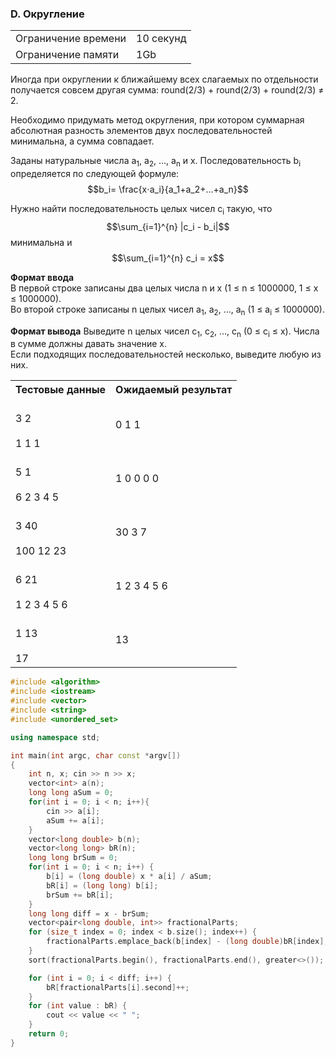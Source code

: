 ### D. Округление

<table>
 <tr>
    <td>Ограничение времени</td>
    <td>10 секунд</td>
 </tr>
 <tr>
    <td>Ограничение памяти</td>
    <td>1Gb</td>
 </tr>
</table> 


Иногда при округлении к ближайшему всех слагаемых по отдельности получается совсем другая сумма: round(2/3) + round(2/3) + round(2/3) ≠ 2.

Необходимо придумать метод округления, при котором суммарная абсолютная разность элементов двух последовательностей минимальна, а сумма совпадает.

Заданы натуральные числа a<sub>1</sub>, a<sub>2</sub>, …, a<sub>n</sub> и x. Последовательность b<sub>i</sub> определяется по следующей формуле: <span style="white-space: nowrap">$$b_i= \frac{x⋅a_i}{a_1+a_2+…+a_n}$$</span>

Нужно найти последовательность целых чисел c<sub>i</sub> такую, что <span style="white-space: nowrap">$$\sum_{i=1}^{n} |c_i - b_i|$$</span> минимальна и <span style="white-space: nowrap">$$\sum_{i=1}^{n} c_i = x$$</span>  

**Формат ввода**  
В первой строке записаны два целых числа n и x (1 ≤ n ≤ 1000000, 1 ≤ x ≤ 1000000).  
Во второй строке записаны n целых чисел a<sub>1</sub>, a<sub>2</sub>, …, a<sub>n</sub> (1 ≤ a<sub>i</sub> ≤ 1000000).

**Формат вывода** 
Выведите n целых чисел c<sub>1</sub>, c<sub>2</sub>, …, c<sub>n</sub> (0 ≤ c<sub>i</sub> ≤ x). Числа в сумме должны давать значение x.  
Если подходящих последовательностей несколько, выведите любую из них.

<table>
 <tr>
    <th>Тестовые данные</th>
    <th>Ожидаемый результат</th>
 </tr>
 <tr>
    <td>
    	<br>3 2</br>
	<br>1 1 1</br>
    </td>
    	<td>0 1 1</td>
 </tr>
<tr>
	<td>
    		<br>5 1</br>
		<br>6 2 3 4 5</br>
  	</td>
  	<td>1 0 0 0 0</td>
  </tr>
  
<tr>
    <td>
      	<br>3 40</br>
	<br>100 12 23</br>
    </td>
    <td>
      30 3 7
    </td>
</tr>
	
 <tr>
		<td>
		<br>6 21</br>
	<br>1 2 3 4 5 6</br>
    </td>
    <td>
      1 2 3 4 5 6
    </td>
  </tr>
	
<tr>
    <td>
      <br>1 13</br>
<br>17</br>
    </td>
    <td>
      13
    </td>
</tr>
</table>  

```c++
#include <algorithm>
#include <iostream>
#include <vector>
#include <string>
#include <unordered_set>

using namespace std;

int main(int argc, char const *argv[])
{
    int n, x; cin >> n >> x;
    vector<int> a(n);
    long long aSum = 0;
    for(int i = 0; i < n; i++){
        cin >> a[i];
        aSum += a[i];
    } 
    vector<long double> b(n);
    vector<long long> bR(n);
    long long brSum = 0;
    for(int i = 0; i < n; i++) {
        b[i] = (long double) x * a[i] / aSum;
        bR[i] = (long long) b[i];
        brSum += bR[i];
    }
    long long diff = x - brSum;
    vector<pair<long double, int>> fractionalParts;
    for (size_t index = 0; index < b.size(); index++) {
        fractionalParts.emplace_back(b[index] - (long double)bR[index], index);
    }
    sort(fractionalParts.begin(), fractionalParts.end(), greater<>());

    for (int i = 0; i < diff; i++) {
        bR[fractionalParts[i].second]++;
    }
    for (int value : bR) {
        cout << value << " ";
    }
    return 0;
}
```
